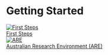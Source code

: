 # Getting Started

<div class="card-container">
    <a href="first_steps" class="vertical-card aspect-ratio1to1">
        <div class="card-image-container">
            <img class="img-cover white-background" src="../../assets/model-config-logos/access-cm2-config.png" alt="First Steps">
        </div>
        <div class="card-text-container bold">   
            First Steps
        </div>
    </a>
    <a href="are" class="vertical-card aspect-ratio1to1">
        <div class="card-image-container">
            <img class="img-cover white-background" src="../../assets/model-config-logos/access-cm2-config.png" alt="ARE">
        </div>
        <div class="card-text-container bold">   
            Australian Research Environment (ARE)
        </div>
    </a>
</div>